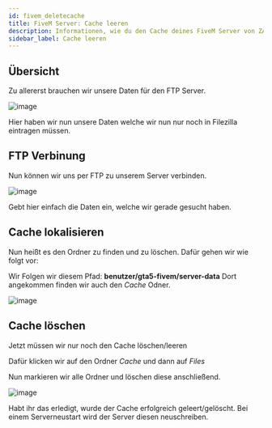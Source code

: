 ```yaml
---
id: fivem_deletecache
title: FiveM Server: Cache leeren
description: Informationen, wie du den Cache deines FiveM Server von ZAP-Hosting leeren kannst - ZAP-Hosting.com Dokumentationen
sidebar_label: Cache leeren
---
```

## Übersicht

Zu allererst brauchen wir unsere Daten für den FTP Server.

![image](https://user-images.githubusercontent.com/13604413/159137752-6a09a621-867e-4c4f-8d9e-f2cd498d9465.png)


Hier haben wir nun unsere Daten welche wir nun nur noch in Filezilla eintragen müssen.

## FTP Verbinung

Nun können wir uns per FTP zu unserem Server verbinden.

![image](https://user-images.githubusercontent.com/13604413/159137768-9431a8d8-afa2-47a7-960b-7bcd700c9627.png)


Gebt hier einfach die Daten ein, welche wir gerade gesucht haben.

## Cache lokalisieren

Nun heißt es den Ordner zu finden und zu löschen.
Dafür gehen wir wie folgt vor:

Wir Folgen wir diesem Pfad: **benutzer/gta5-fivem/server-data**
Dort angekommen finden wir auch den *Cache* Odner.

![image](https://user-images.githubusercontent.com/13604413/159137776-328b84d3-992b-47ef-b8d8-c1abb0beae45.png)

## Cache löschen

Jetzt müssen wir nur noch den Cache löschen/leeren

Dafür klicken wir auf den Ordner *Cache* und dann auf *Files*

Nun markieren wir alle Ordner und löschen diese anschließend.

![image](https://user-images.githubusercontent.com/13604413/159137786-b7a63449-4d89-4f77-a06c-9edd87bdd85e.png)

Habt ihr das erledigt, wurde der Cache erfolgreich geleert/gelöscht.
Bei einem Serverneustart wird der Server diesen neuschreiben.
